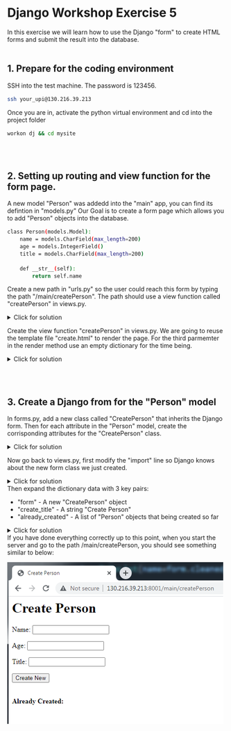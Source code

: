 # Django Workshop Exercise 5

In this exercise we will learn how to use the Django "form" to create HTML forms and submit the result into the database. 
<br/><br/>
## 1. Prepare for the coding environment  

SSH into the test machine. The password is 123456.
```sh
ssh your_upi@130.216.39.213
```
Once you are in, activate the python virtual environment and cd into the project folder
```sh
workon dj && cd mysite
```
<br/><br/>

## 2. Setting up routing and view function for the form page.
A new model "Person" was addedd into the "main" app, you can find its defintion in "models.py" Our Goal is to create a form page which allows you to add "Person" objects into the database.
```sh
class Person(models.Model):
    name = models.CharField(max_length=200)
    age = models.IntegerField()
    title = models.CharField(max_length=200)

    def __str__(self):
        return self.name
```
Create a new path in "urls.py" so the user could reach this form by typing the path "/main/createPerson". The path should use a view function called "createPerson" in views.py. 
<details>
  <summary>Click for solution</summary>
  
```sh
urlpatterns = [
        path('createList', views.createList),
        path('<str:name>', views.index),
        path('', views.home),   
]
```
</details>
    
Create the view function "createPerson" in views.py. We are going to reuse the template file "create.html" to render the page. For the third parmemter in the render method use an empty dictionary for the time being.
<details>
  <summary>Click for solution</summary>
      
```sh
def createPerson(response):
    data = {
    }
    return render(response, "main/create.html", data)
```
</details>
    
 <br/><br/>
    
## 3. Create a Django from for the "Person" model
In forms.py, add a new class called "CreatePerson" that inherits the Django form. Then for each attribute in the "Person" model, create the corrisponding attributes for the "CreatePerson" class.
    <details>
  <summary>Click for solution</summary>
      
```sh
class CreatePerson(forms.Form):
    name = forms.CharField(max_length=200)
    age = forms.IntegerField()
    title = forms.CharField(max_length=200)
```
</details>
    
Now go back to views.py, first modify the "import" line so Django knows about the new form class we just created.
    <details>
  <summary>Click for solution</summary>
      
```sh
from .forms import CreateNewList, CreatePerson
```
</details>
Then expand the dictionary data with 3 key pairs:
    
- "form" - A new "CreatePerson" object
- "create_title" -  A string "Create Person"
- "already_created" - A list of "Person" objects that being created so far
<details>
  <summary>Click for solution</summary>
      
```sh
def createPerson(response):
    form = CreatePerson()
    already_created = Person.objects.all()
    data = {
        "form": form, 
        "create_title": "Create Person", 
        "already_created": already_created
    }
    return render(response, "main/create.html", data)
```
</details>
If you have done everything correctly up to this point, when you start the server and go to the path /main/createPerson, you should see something similar to below:
    
![alt text](https://github.com/phu004/django_part_five/blob/main/workshop5a.png)
